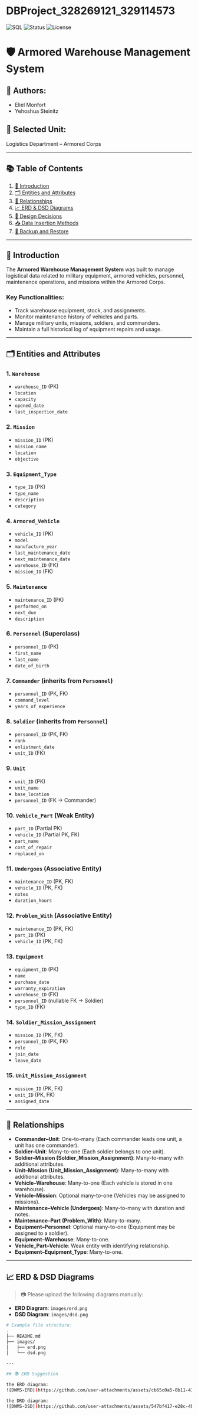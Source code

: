 # DBProject_328269121_329114573 


![SQL](https://img.shields.io/badge/SQL-RelationalDB-blue?style=flat-square)
![Status](https://img.shields.io/badge/Status-Stable-brightgreen?style=flat-square)
![License](https://img.shields.io/badge/License-MIT-yellow?style=flat-square)

# 🛡️ Armored Warehouse Management System

## 👤 Authors:
- Eliel Monfort  
- Yehoshua Steinitz  

## 🎯 Selected Unit:
Logistics Department – Armored Corps

---

## 📚 Table of Contents

1. [📘 Introduction](#-introduction)
2. [🗂️ Entities and Attributes](#-entities-and-attributes)
3. [🔗 Relationships](#-relationships)
4. [📈 ERD & DSD Diagrams](#-erd--dsd-diagrams)
5. [🧠 Design Decisions](#-design-decisions)
6. [📥 Data Insertion Methods](#-data-insertion-methods)
7. [💾 Backup and Restore](#-backup-and-restore)

---

## 📘 Introduction

The **Armored Warehouse Management System** was built to manage logistical data related to military equipment, armored vehicles, personnel, maintenance operations, and missions within the Armored Corps.

### Key Functionalities:
- Track warehouse equipment, stock, and assignments.
- Monitor maintenance history of vehicles and parts.
- Manage military units, missions, soldiers, and commanders.
- Maintain a full historical log of equipment repairs and usage.

---

## 🗂️ Entities and Attributes

### 1. `Warehouse`
- `warehouse_ID` (PK)
- `location`
- `capacity`
- `opened_date`
- `last_inspection_date`

### 2. `Mission`
- `mission_ID` (PK)
- `mission_name`
- `location`
- `objective`

### 3. `Equipment_Type`
- `type_ID` (PK)
- `type_name`
- `description`
- `category`

### 4. `Armored_Vehicle`
- `vehicle_ID` (PK)
- `model`
- `manufacture_year`
- `last_maintenance_date`
- `next_maintenance_date`
- `warehouse_ID` (FK)
- `mission_ID` (FK)

### 5. `Maintenance`
- `maintenance_ID` (PK)
- `performed_on`
- `next_due`
- `description`

### 6. `Personnel` (Superclass)
- `personnel_ID` (PK)
- `first_name`
- `last_name`
- `date_of_birth`

### 7. `Commander` (inherits from `Personnel`)
- `personnel_ID` (PK, FK)
- `command_level`
- `years_of_experience`

### 8. `Soldier` (inherits from `Personnel`)
- `personnel_ID` (PK, FK)
- `rank`
- `enlistment_date`
- `unit_ID` (FK)

### 9. `Unit`
- `unit_ID` (PK)
- `unit_name`
- `base_location`
- `personnel_ID` (FK → Commander)

### 10. `Vehicle_Part` (Weak Entity)
- `part_ID` (Partial PK)
- `vehicle_ID` (Partial PK, FK)
- `part_name`
- `cost_of_repair`
- `replaced_on`

### 11. `Undergoes` (Associative Entity)
- `maintenance_ID` (PK, FK)
- `vehicle_ID` (PK, FK)
- `notes`
- `duration_hours`

### 12. `Problem_With` (Associative Entity)
- `maintenance_ID` (PK, FK)
- `part_ID` (PK)
- `vehicle_ID` (PK, FK)
  
### 13. `Equipment`
- `equipment_ID` (PK)
- `name`
- `purchase_date`
- `warranty_expiration`
- `warehouse_ID` (FK)
- `personnel_ID` (nullable FK → Soldier)
- `type_ID` (FK)

### 14. `Soldier_Mission_Assignment`
- `mission_ID` (PK, FK)
- `personnel_ID` (PK, FK)
- `role`
- `join_date`
- `leave_date`

### 15. `Unit_Mission_Assignment`
- `mission_ID` (PK, FK)
- `unit_ID` (PK, FK)
- `assigned_date`

---

## 🔗 Relationships

- **Commander–Unit**: One-to-many (Each commander leads one unit, a unit has one commander).
- **Soldier–Unit**: Many-to-one (Each soldier belongs to one unit).
- **Soldier–Mission (Soldier_Mission_Assignment)**: Many-to-many with additional attributes.
- **Unit–Mission (Unit_Mission_Assignment)**: Many-to-many with additional attributes.
- **Vehicle–Warehouse**: Many-to-one (Each vehicle is stored in one warehouse).
- **Vehicle–Mission**: Optional many-to-one (Vehicles may be assigned to missions).
- **Maintenance–Vehicle (Undergoes)**: Many-to-many with duration and notes.
- **Maintenance–Part (Problem_With)**: Many-to-many.
- **Equipment–Personnel**: Optional many-to-one (Equipment may be assigned to a soldier).
- **Equipment–Warehouse**: Many-to-one.
- **Vehicle_Part–Vehicle**: Weak entity with identifying relationship.
- **Equipment–Equipment_Type**: Many-to-one.

---

## 📈 ERD & DSD Diagrams

> 📷 Please upload the following diagrams manually:

- **ERD Diagram**: `images/erd.png`
- **DSD Diagram**: `images/dsd.png`

```bash
# Example file structure:
.
├── README.md
├── images/
│   ├── erd.png
│   └── dsd.png

---

## 📚 ERD Suggestion

the ERD diagram:
![DWMS-ERD](https://github.com/user-attachments/assets/cb65c0a5-8b11-4311-aa65-35e0c4423bd1)

the DRD diagram:
![DWMS-DSD](https://github.com/user-attachments/assets/547bf417-e28c-4b21-aa99-95c7160746a7)

